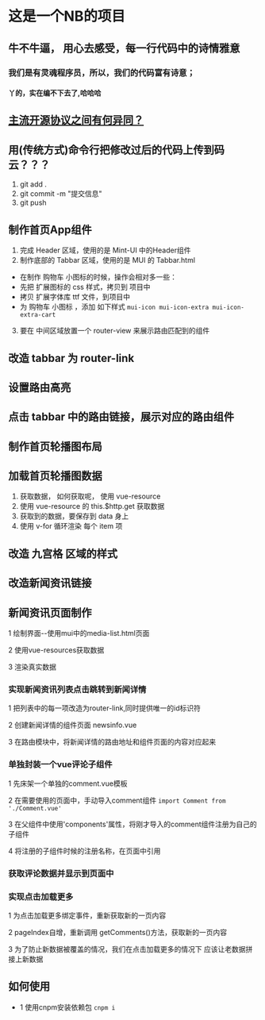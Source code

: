 # 这是一个NB的项目

## 牛不牛逼， 用心去感受，每一行代码中的诗情雅意

### 我们是有灵魂程序员，所以，我们的代码富有诗意；

#### 丫的，实在编不下去了,哈哈哈

## [主流开源协议之间有何异同？](https://www.zhihu.com/question/19568896)

## 用(传统方式)命令行把修改过后的代码上传到码云？？？
1. git add .
2. git commit -m "提交信息"
3. git push

## 制作首页App组件
1. 完成 Header 区域，使用的是 Mint-UI 中的Header组件
2. 制作底部的 Tabbar 区域，使用的是 MUI 的 Tabbar.html
 + 在制作 购物车 小图标的时候，操作会相对多一些：
 + 先把 扩展图标的 css 样式，拷贝到 项目中
 + 拷贝 扩展字体库 ttf 文件，到项目中
 + 为 购物车 小图标 ，添加 如下样式 `mui-icon mui-icon-extra mui-icon-extra-cart`
3. 要在 中间区域放置一个 router-view 来展示路由匹配到的组件

## 改造 tabbar 为 router-link

## 设置路由高亮

## 点击 tabbar 中的路由链接，展示对应的路由组件

## 制作首页轮播图布局

## 加载首页轮播图数据
1. 获取数据， 如何获取呢， 使用 vue-resource
2. 使用 vue-resource 的 this.$http.get 获取数据
3. 获取到的数据，要保存到 data 身上
4. 使用 v-for 循环渲染 每个 item 项

## 改造 九宫格 区域的样式

## 改造新闻资讯链接

## 新闻资讯页面制作
1 绘制界面--使用mui中的media-list.html页面

2 使用vue-resources获取数据

3 渲染真实数据

### 实现新闻资讯列表点击跳转到新闻详情
1 把列表中的每一项改造为router-link,同时提供唯一的id标识符

2 创建新闻详情的组件页面  newsinfo.vue

3 在路由模块中，将新闻详情的路由地址和组件页面的内容对应起来

### 单独封装一个vue评论子组件
1 先床架一个单独的comment.vue模板

2 在需要使用的页面中，手动导入comment组件
`import Comment from './Comment.vue'`

3 在父组件中使用'components'属性，将刚才导入的comment组件注册为自己的子组件

4 将注册的子组件时候的注册名称，在页面中引用

### 获取评论数据并显示到页面中

### 实现点击加载更多
1 为点击加载更多绑定事件，重新获取新的一页内容

2 pageIndex自增，重新调用 getComments()方法，获取新的一页内容

3 为了防止新数据被覆盖的情况，我们在点击加载更多的情况下 应该让老数据拼接上新数据

## 如何使用

  + 1 使用cnpm安装依赖包 `cnpm i`